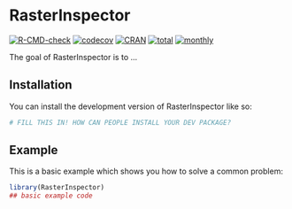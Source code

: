 
# RasterInspector

<!-- badges: start -->
[![R-CMD-check](https://github.com/rpkgs/rasterInspect/workflows/R-CMD-check/badge.svg)](https://github.com/rpkgs/rasterInspect/actions)
[![codecov](https://codecov.io/gh/rpkgs/rasterInspect/branch/master/graph/badge.svg)](https://codecov.io/gh/rpkgs/rasterInspect)
[![CRAN](http://www.r-pkg.org/badges/version/rasterInspect)](https://cran.r-project.org/package=rasterInspect)
[![total](http://cranlogs.r-pkg.org/badges/grand-total/rasterInspect)](https://www.rpackages.io/package/rasterInspect)
[![monthly](http://cranlogs.r-pkg.org/badges/rasterInspect)](https://www.rpackages.io/package/rasterInspect)
<!-- badges: end -->


The goal of RasterInspector is to ...

## Installation

You can install the development version of RasterInspector like so:

``` r
# FILL THIS IN! HOW CAN PEOPLE INSTALL YOUR DEV PACKAGE?
```

## Example

This is a basic example which shows you how to solve a common problem:

``` r
library(RasterInspector)
## basic example code
```

